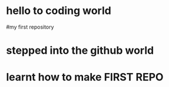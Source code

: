 # hello to coding world 
#my first repository
# stepped into the github world
# learnt how to make  FIRST REPO
